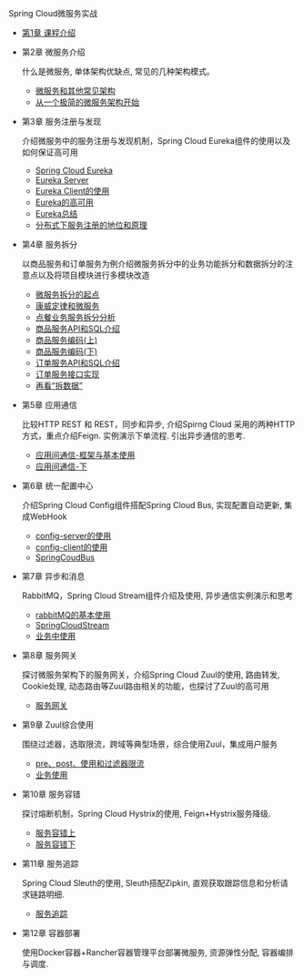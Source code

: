 Spring Cloud微服务实战

* [第1章 课程介绍](/chapter/imooc/spring_cloud/introduce.md)
* 第2章 微服务介绍

  什么是微服务, 单体架构优缺点, 常见的几种架构模式。
  - [微服务和其他常见架构](/chapter/imooc/spring_cloud/microservice/微服务和其他常见架构.md)
  - [从一个极简的微服务架构开始](/chapter/imooc/spring_cloud/microservice/从一个极简的微服务架构开始.md)
* 第3章 服务注册与发现

  介绍微服务中的服务注册与发现机制，Spring Cloud Eureka组件的使用以及如何保证高可用
  - [Spring Cloud Eureka](/chapter/imooc/spring_cloud/register_discovery/spring_cloud_eureka.md)
  - [Eureka Server](/chapter/imooc/spring_cloud/register_discovery/eureka_server.md)
  - [Eureka Client的使用](/chapter/imooc/spring_cloud/register_discovery/eureka_client.md)
  - [Eureka的高可用](/chapter/imooc/spring_cloud/register_discovery/eureka_high_availability.md)
  - [Eureka总结](/chapter/imooc/spring_cloud/register_discovery/eureka_summarize.md)
  - [分布式下服务注册的地位和原理](/chapter/imooc/spring_cloud/register_discovery/分布式下服务注册的地位和原理.md)

* 第4章 服务拆分

  以商品服务和订单服务为例介绍微服务拆分中的业务功能拆分和数据拆分的注意点以及将项目模块进行多模块改造
  - [微服务拆分的起点](/chapter/imooc/spring_cloud/service_split/微服务拆分的起点.md)
  - [康威定律和微服务](/chapter/imooc/spring_cloud/service_split/康威定律和微服务.md)
  - [点餐业务服务拆分分析](/chapter/imooc/spring_cloud/service_split/点餐业务服务拆分分析.md)
  - [商品服务API和SQL介绍](/chapter/imooc/spring_cloud/service_split/商品服务API和SQL介绍.md)
  - [商品服务编码(上)](/chapter/imooc/spring_cloud/service_split/商品服务编码上.md)
  - [商品服务编码(下)](/chapter/imooc/spring_cloud/service_split/商品服务编码下.md)
  - [订单服务API和SQL介绍](/chapter/imooc/spring_cloud/service_split/订单服务API和SQL介绍.md)
  - [订单服务接口实现](/chapter/imooc/spring_cloud/service_split/订单服务接口实现.md)
  - [再看“拆数据”](/chapter/imooc/spring_cloud/service_split/再看“拆数据”.md)

* 第5章 应用通信

  比较HTTP REST 和 REST，同步和异步, 介绍Spirng Cloud 采用的两种HTTP方式，重点介绍Feign. 实例演示下单流程. 引出异步通信的思考.
  - [应用间通信-框架与基本使用](/chapter/imooc/spring_cloud/communication/index.md)
  - [应用间通信-下](/chapter/imooc/spring_cloud/communication/应用间通信-下.md)
* 第6章 统一配置中心

  介绍Spring Cloud Config组件搭配Spring Cloud Bus, 实现配置自动更新, 集成WebHook
  - [config-server的使用](/chapter/imooc/spring_cloud/config_center/config_server.md)
  - [config-client的使用](/chapter/imooc/spring_cloud/config_center/config_client.md)
  - [SpringCoudBus](/chapter/imooc/spring_cloud/config_center/bus.md)
* 第7章 异步和消息

  RabbitMQ，Spring Cloud Stream组件介绍及使用, 异步通信实例演示和思考
  - [rabbitMQ的基本使用](/chapter/imooc/spring_cloud/asyn_msg/rabbitMQ.md)
  - [SpringCloudStream](/chapter/imooc/spring_cloud/asyn_msg/spring_cloud_stream.md)
  - [业务中使用](/chapter/imooc/spring_cloud/asyn_msg/业务中使用.md)
* 第8章 服务网关

  探讨微服务架构下的服务网关，介绍Spring Cloud Zuul的使用, 路由转发, Cookie处理, 动态路由等Zuul路由相关的功能，也探讨了Zuul的高可用
  - [服务网关](/chapter/imooc/spring_cloud/service_gateway/index.md)
* 第9章 Zuul综合使用

  围绕过滤器，选取限流，跨域等典型场景，综合使用Zuul，集成用户服务
  - [pre、post、使用和过滤器限流](/chapter/imooc/spring_cloud/zuul_synthesis/index.md)
  - [业务使用](/chapter/imooc/spring_cloud/zuul_synthesis/temp.md)
* 第10章 服务容错

  探讨熔断机制，Spring Cloud Hystrix的使用, Feign+Hystrix服务降级.
  - [服务容错上 ](/chapter/imooc/spring_cloud/service_fault_tolerance/circuit_breaker.md)
  - [服务容错下 ](/chapter/imooc/spring_cloud/service_fault_tolerance/service_fault_tolerance2.md)
* 第11章 服务追踪

  Spring Cloud Sleuth的使用, Sleuth搭配Zipkin, 直观获取跟踪信息和分析请求链路明细.
  - [服务追踪 ](/chapter/imooc/spring_cloud/service_tracking/inde.md)
* 第12章 容器部署

  使用Docker容器+Rancher容器管理平台部署微服务, 资源弹性分配, 容器编排与调度.
